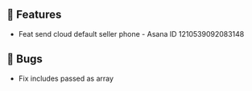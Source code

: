 ## 🚀 Features

- Feat send cloud default seller phone - Asana ID 1210539092083148


## 🐛 Bugs

- Fix includes passed as array